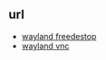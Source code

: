 ## url
- [wayland freedestop](http://wayland.freedesktop.org/)
- [wayland vnc](https://www.realvnc.com/products/vnc/wayland/setup.html)
